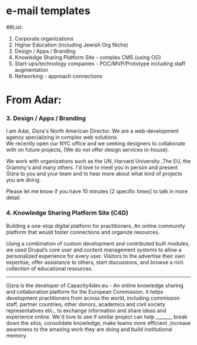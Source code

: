 # e-mail templates

##List:
1. Corporate organizations
2. Higher Education (including Jewish Org Niche)
3. Design / Apps / Branding 
4. Knowledge Sharing Platform Site - complex CMS (using OG)
5. Start-ups/technology companies - POC/MVP/Prototype including staff augmentation
6. Networking - approach connections

# From Adar:
### 3. Design / Apps / Branding 

I am Adar, Gizra's North American Director. We are a web-development agency specializing in complex web solutions.  
We recently open our NYC office and we seeking designers to collaborate with on future projects, (We do not offer design services in-house).

We work with organizations such as the UN, Harvard University ,The EU, the Grammy's and many others. 
I'd love to meet you in person and present Gizra to you and your team and to hear more about what kind of projects you are doing. 

Please let me know if you have 10 minutes [2 specific times] to talk in more detail.  

###  4. Knowledge Sharing Platform Site (C4D)

Building a one-stop digital platform for practitioners. An online community platform that would foster connections and organize resources.

Using a combination of custom development and contributed built modules, we used Drupal’s core user and content management systems to allow a personalized experience for every user. Visitors to the advertise their own expertise, offer assistance to others, start discussions, and browse a rich collection of educational resources.
_______________

Gizra is the developer of Capacity4dev.eu -  An online knowledge sharing and collaboration platform for the European Commission. it helps development practitioners from across the world, including commission staff, partner countries, other donors, academics and civil society representatives etc., to exchange information and share ideas and experience online. 
We'd love to see if similar project can help _______ break down the silos, consolidate knowledge, make teams more efficient ,increase awareness to the amazing work they are doing and build institutional memory.